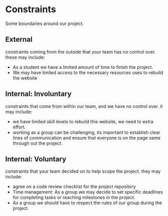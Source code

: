 # Constraints

Some boundaries around our project.

## External

constraints coming from the outside that your team has no control over. these
may include:

- As a student we have a limited amount of time to finish the project.
- We may have limited access to the necessary resources uses to rebuild the
  website

## Internal: Involuntary

constraints that come from within our team, and we have no control over. it may
include:

- we have limited skill levels to rebuild this website, we need to extra effort.
- working as a group can be challenging, its important to establish clear lines
  of communication and ensure that everyone is on the page same through out the
  project.

## Internal: Voluntary

constraints that your team decided on to help scope the project. they may
include:

- agree on a code review checklist for the project repository
- Time management: As a group we may decide to set specific deadlines for
  completing tasks or reaching milestones in the project.
- As a group we should have to respect the rules of our group during the
  project.
